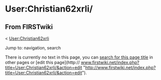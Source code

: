 # User:Christian62xrli/

## From FIRSTwiki

< [User:Christian62xrli](User:Christian62xrli "User:Christian62xrli")

Jump to: navigation, search

There is currently no text in this page, you can [search for this page title](Special:Search/Christian62xrli/ "Special:Search/Christian62xrli/") in other pages or [edit this page](http://
www.firstwiki.net/index.php?title=User:Christian62xrli/&action=edit "http://www.firstwiki.net/index.php?title=User:Christian62xrli/&action=edit").
